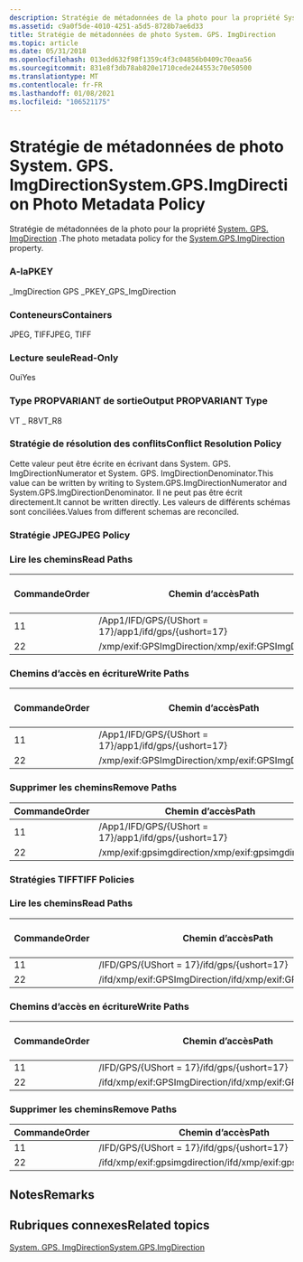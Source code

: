 ```yaml
---
description: Stratégie de métadonnées de la photo pour la propriété System. GPS. ImgDirection.
ms.assetid: c9a0f5de-4010-4251-a5d5-8728b7ae6d33
title: Stratégie de métadonnées de photo System. GPS. ImgDirection
ms.topic: article
ms.date: 05/31/2018
ms.openlocfilehash: 013edd632f98f1359c4f3c04856b0409c70eaa56
ms.sourcegitcommit: 831e8f3db78ab820e1710cede244553c70e50500
ms.translationtype: MT
ms.contentlocale: fr-FR
ms.lasthandoff: 01/08/2021
ms.locfileid: "106521175"
---
```

# <a name="systemgpsimgdirection-photo-metadata-policy"></a><span data-ttu-id="07b20-103">Stratégie de métadonnées de photo System. GPS. ImgDirection</span><span class="sxs-lookup"><span data-stu-id="07b20-103">System.GPS.ImgDirection Photo Metadata Policy</span></span>

<span data-ttu-id="07b20-104">Stratégie de métadonnées de la photo pour la propriété [System. GPS. ImgDirection](../properties/props-system-gps-imgdirection.md) .</span><span class="sxs-lookup"><span data-stu-id="07b20-104">The photo metadata policy for the [System.GPS.ImgDirection](../properties/props-system-gps-imgdirection.md) property.</span></span>

### <a name="pkey"></a><span data-ttu-id="07b20-105">A-la</span><span class="sxs-lookup"><span data-stu-id="07b20-105">PKEY</span></span>

<span data-ttu-id="07b20-106">\_ImgDirection GPS \_</span><span class="sxs-lookup"><span data-stu-id="07b20-106">PKEY\_GPS\_ImgDirection</span></span>

### <a name="containers"></a><span data-ttu-id="07b20-107">Conteneurs</span><span class="sxs-lookup"><span data-stu-id="07b20-107">Containers</span></span>

<span data-ttu-id="07b20-108">JPEG, TIFF</span><span class="sxs-lookup"><span data-stu-id="07b20-108">JPEG, TIFF</span></span>

### <a name="read-only"></a><span data-ttu-id="07b20-109">Lecture seule</span><span class="sxs-lookup"><span data-stu-id="07b20-109">Read-Only</span></span>

<span data-ttu-id="07b20-110">Oui</span><span class="sxs-lookup"><span data-stu-id="07b20-110">Yes</span></span>

### <a name="output-propvariant-type"></a><span data-ttu-id="07b20-111">Type PROPVARIANT de sortie</span><span class="sxs-lookup"><span data-stu-id="07b20-111">Output PROPVARIANT Type</span></span>

<span data-ttu-id="07b20-112">VT \_ R8</span><span class="sxs-lookup"><span data-stu-id="07b20-112">VT\_R8</span></span>

### <a name="conflict-resolution-policy"></a><span data-ttu-id="07b20-113">Stratégie de résolution des conflits</span><span class="sxs-lookup"><span data-stu-id="07b20-113">Conflict Resolution Policy</span></span>

<span data-ttu-id="07b20-114">Cette valeur peut être écrite en écrivant dans System. GPS. ImgDirectionNumerator et System. GPS. ImgDirectionDenominator.</span><span class="sxs-lookup"><span data-stu-id="07b20-114">This value can be written by writing to System.GPS.ImgDirectionNumerator and System.GPS.ImgDirectionDenominator.</span></span> <span data-ttu-id="07b20-115">Il ne peut pas être écrit directement.</span><span class="sxs-lookup"><span data-stu-id="07b20-115">It cannot be written directly.</span></span> <span data-ttu-id="07b20-116">Les valeurs de différents schémas sont conciliées.</span><span class="sxs-lookup"><span data-stu-id="07b20-116">Values from different schemas are reconciled.</span></span>

### <a name="jpeg-policy"></a><span data-ttu-id="07b20-117">Stratégie JPEG</span><span class="sxs-lookup"><span data-stu-id="07b20-117">JPEG Policy</span></span>

### <a name="read-paths"></a><span data-ttu-id="07b20-118">Lire les chemins</span><span class="sxs-lookup"><span data-stu-id="07b20-118">Read Paths</span></span>



| <span data-ttu-id="07b20-119">Commande</span><span class="sxs-lookup"><span data-stu-id="07b20-119">Order</span></span> | <span data-ttu-id="07b20-120">Chemin d’accès</span><span class="sxs-lookup"><span data-stu-id="07b20-120">Path</span></span>                      | <span data-ttu-id="07b20-121">Format de disque</span><span class="sxs-lookup"><span data-stu-id="07b20-121">Disk Format</span></span> |
|-------|---------------------------|-------------|
| <span data-ttu-id="07b20-122">1</span><span class="sxs-lookup"><span data-stu-id="07b20-122">1</span></span>     | <span data-ttu-id="07b20-123">/App1/IFD/GPS/{UShort = 17}</span><span class="sxs-lookup"><span data-stu-id="07b20-123">/app1/ifd/gps/{ushort=17}</span></span> |             |
| <span data-ttu-id="07b20-124">2</span><span class="sxs-lookup"><span data-stu-id="07b20-124">2</span></span>     | <span data-ttu-id="07b20-125">/xmp/exif:GPSImgDirection</span><span class="sxs-lookup"><span data-stu-id="07b20-125">/xmp/exif:GPSImgDirection</span></span> |             |



 

### <a name="write-paths"></a><span data-ttu-id="07b20-126">Chemins d’accès en écriture</span><span class="sxs-lookup"><span data-stu-id="07b20-126">Write Paths</span></span>



| <span data-ttu-id="07b20-127">Commande</span><span class="sxs-lookup"><span data-stu-id="07b20-127">Order</span></span> | <span data-ttu-id="07b20-128">Chemin d’accès</span><span class="sxs-lookup"><span data-stu-id="07b20-128">Path</span></span>                      | <span data-ttu-id="07b20-129">Format de disque</span><span class="sxs-lookup"><span data-stu-id="07b20-129">Disk Format</span></span> |
|-------|---------------------------|-------------|
| <span data-ttu-id="07b20-130">1</span><span class="sxs-lookup"><span data-stu-id="07b20-130">1</span></span>     | <span data-ttu-id="07b20-131">/App1/IFD/GPS/{UShort = 17}</span><span class="sxs-lookup"><span data-stu-id="07b20-131">/app1/ifd/gps/{ushort=17}</span></span> |             |
| <span data-ttu-id="07b20-132">2</span><span class="sxs-lookup"><span data-stu-id="07b20-132">2</span></span>     | <span data-ttu-id="07b20-133">/xmp/exif:GPSImgDirection</span><span class="sxs-lookup"><span data-stu-id="07b20-133">/xmp/exif:GPSImgDirection</span></span> |             |



 

### <a name="remove-paths"></a><span data-ttu-id="07b20-134">Supprimer les chemins</span><span class="sxs-lookup"><span data-stu-id="07b20-134">Remove Paths</span></span>



| <span data-ttu-id="07b20-135">Commande</span><span class="sxs-lookup"><span data-stu-id="07b20-135">Order</span></span> | <span data-ttu-id="07b20-136">Chemin d’accès</span><span class="sxs-lookup"><span data-stu-id="07b20-136">Path</span></span>                      |
|-------|---------------------------|
| <span data-ttu-id="07b20-137">1</span><span class="sxs-lookup"><span data-stu-id="07b20-137">1</span></span>     | <span data-ttu-id="07b20-138">/App1/IFD/GPS/{UShort = 17}</span><span class="sxs-lookup"><span data-stu-id="07b20-138">/app1/ifd/gps/{ushort=17}</span></span> |
| <span data-ttu-id="07b20-139">2</span><span class="sxs-lookup"><span data-stu-id="07b20-139">2</span></span>     | <span data-ttu-id="07b20-140">/xmp/exif:gpsimgdirection</span><span class="sxs-lookup"><span data-stu-id="07b20-140">/xmp/exif:gpsimgdirection</span></span> |



 

### <a name="tiff-policies"></a><span data-ttu-id="07b20-141">Stratégies TIFF</span><span class="sxs-lookup"><span data-stu-id="07b20-141">TIFF Policies</span></span>

### <a name="read-paths"></a><span data-ttu-id="07b20-142">Lire les chemins</span><span class="sxs-lookup"><span data-stu-id="07b20-142">Read Paths</span></span>



| <span data-ttu-id="07b20-143">Commande</span><span class="sxs-lookup"><span data-stu-id="07b20-143">Order</span></span> | <span data-ttu-id="07b20-144">Chemin d’accès</span><span class="sxs-lookup"><span data-stu-id="07b20-144">Path</span></span>                          | <span data-ttu-id="07b20-145">Format de disque</span><span class="sxs-lookup"><span data-stu-id="07b20-145">Disk Format</span></span> |
|-------|-------------------------------|-------------|
| <span data-ttu-id="07b20-146">1</span><span class="sxs-lookup"><span data-stu-id="07b20-146">1</span></span>     | <span data-ttu-id="07b20-147">/IFD/GPS/{UShort = 17}</span><span class="sxs-lookup"><span data-stu-id="07b20-147">/ifd/gps/{ushort=17}</span></span>          |             |
| <span data-ttu-id="07b20-148">2</span><span class="sxs-lookup"><span data-stu-id="07b20-148">2</span></span>     | <span data-ttu-id="07b20-149">/ifd/xmp/exif:GPSImgDirection</span><span class="sxs-lookup"><span data-stu-id="07b20-149">/ifd/xmp/exif:GPSImgDirection</span></span> |             |



 

### <a name="write-paths"></a><span data-ttu-id="07b20-150">Chemins d’accès en écriture</span><span class="sxs-lookup"><span data-stu-id="07b20-150">Write Paths</span></span>



| <span data-ttu-id="07b20-151">Commande</span><span class="sxs-lookup"><span data-stu-id="07b20-151">Order</span></span> | <span data-ttu-id="07b20-152">Chemin d’accès</span><span class="sxs-lookup"><span data-stu-id="07b20-152">Path</span></span>                          | <span data-ttu-id="07b20-153">Format de disque</span><span class="sxs-lookup"><span data-stu-id="07b20-153">Disk Format</span></span> |
|-------|-------------------------------|-------------|
| <span data-ttu-id="07b20-154">1</span><span class="sxs-lookup"><span data-stu-id="07b20-154">1</span></span>     | <span data-ttu-id="07b20-155">/IFD/GPS/{UShort = 17}</span><span class="sxs-lookup"><span data-stu-id="07b20-155">/ifd/gps/{ushort=17}</span></span>          |             |
| <span data-ttu-id="07b20-156">2</span><span class="sxs-lookup"><span data-stu-id="07b20-156">2</span></span>     | <span data-ttu-id="07b20-157">/ifd/xmp/exif:GPSImgDirection</span><span class="sxs-lookup"><span data-stu-id="07b20-157">/ifd/xmp/exif:GPSImgDirection</span></span> |             |



 

### <a name="remove-paths"></a><span data-ttu-id="07b20-158">Supprimer les chemins</span><span class="sxs-lookup"><span data-stu-id="07b20-158">Remove Paths</span></span>



| <span data-ttu-id="07b20-159">Commande</span><span class="sxs-lookup"><span data-stu-id="07b20-159">Order</span></span> | <span data-ttu-id="07b20-160">Chemin d’accès</span><span class="sxs-lookup"><span data-stu-id="07b20-160">Path</span></span>                          |
|-------|-------------------------------|
| <span data-ttu-id="07b20-161">1</span><span class="sxs-lookup"><span data-stu-id="07b20-161">1</span></span>     | <span data-ttu-id="07b20-162">/IFD/GPS/{UShort = 17}</span><span class="sxs-lookup"><span data-stu-id="07b20-162">/ifd/gps/{ushort=17}</span></span>          |
| <span data-ttu-id="07b20-163">2</span><span class="sxs-lookup"><span data-stu-id="07b20-163">2</span></span>     | <span data-ttu-id="07b20-164">/ifd/xmp/exif:gpsimgdirection</span><span class="sxs-lookup"><span data-stu-id="07b20-164">/ifd/xmp/exif:gpsimgdirection</span></span> |



 

## <a name="remarks"></a><span data-ttu-id="07b20-165">Notes</span><span class="sxs-lookup"><span data-stu-id="07b20-165">Remarks</span></span>

## <a name="related-topics"></a><span data-ttu-id="07b20-166">Rubriques connexes</span><span class="sxs-lookup"><span data-stu-id="07b20-166">Related topics</span></span>

<dl> <dt>

[<span data-ttu-id="07b20-167">System. GPS. ImgDirection</span><span class="sxs-lookup"><span data-stu-id="07b20-167">System.GPS.ImgDirection</span></span>](../properties/props-system-gps-imgdirection.md)
</dt> </dl>

 

 
